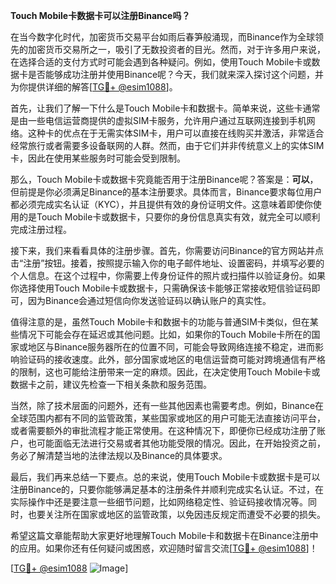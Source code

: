 **Touch Mobile卡数据卡可以注册Binance吗？**

在当今数字化时代，加密货币交易平台如雨后春笋般涌现，而Binance作为全球领先的加密货币交易所之一，吸引了无数投资者的目光。然而，对于许多用户来说，在选择合适的支付方式时可能会遇到各种疑问。例如，使用Touch Mobile卡或数据卡是否能够成功注册并使用Binance呢？今天，我们就来深入探讨这个问题，并为你提供详细的解答[[TG💪+ @esim1088](https://t.me/s/esim1088)]。

首先，让我们了解一下什么是Touch Mobile卡和数据卡。简单来说，这些卡通常是由一些电信运营商提供的虚拟SIM卡服务，允许用户通过互联网连接到手机网络。这种卡的优点在于无需实体SIM卡，用户可以直接在线购买并激活，非常适合经常旅行或者需要多设备联网的人群。然而，由于它们并非传统意义上的实体SIM卡，因此在使用某些服务时可能会受到限制。

那么，Touch Mobile卡或数据卡究竟能否用于注册Binance呢？答案是：**可以**，但前提是你必须满足Binance的基本注册要求。具体而言，Binance要求每位用户都必须完成实名认证（KYC），并且提供有效的身份证明文件。这意味着即使你使用的是Touch Mobile卡或数据卡，只要你的身份信息真实有效，就完全可以顺利完成注册过程。

接下来，我们来看看具体的注册步骤。首先，你需要访问Binance的官方网站并点击“注册”按钮。接着，按照提示输入你的电子邮件地址、设置密码，并填写必要的个人信息。在这个过程中，你需要上传身份证件的照片或扫描件以验证身份。如果你选择使用Touch Mobile卡或数据卡，只需确保该卡能够正常接收短信验证码即可，因为Binance会通过短信向你发送验证码以确认账户的真实性。

值得注意的是，虽然Touch Mobile卡和数据卡的功能与普通SIM卡类似，但在某些情况下可能会存在延迟或其他问题。比如，如果你的Touch Mobile卡所在的国家或地区与Binance服务器所在的位置不同，可能会导致网络连接不稳定，进而影响验证码的接收速度。此外，部分国家或地区的电信运营商可能对跨境通信有严格的限制，这也可能给注册带来一定的麻烦。因此，在决定使用Touch Mobile卡或数据卡之前，建议先检查一下相关条款和服务范围。

当然，除了技术层面的问题外，还有一些其他因素也需要考虑。例如，Binance在全球范围内都有不同的监管政策，某些国家或地区的用户可能无法直接访问平台，或者需要额外的审批流程才能正常使用。在这种情况下，即便你已经成功注册了账户，也可能面临无法进行交易或者其他功能受限的情况。因此，在开始投资之前，务必了解清楚当地的法律法规以及Binance的具体要求。

最后，我们再来总结一下要点。总的来说，使用Touch Mobile卡或数据卡是可以注册Binance的，只要你能够满足基本的注册条件并顺利完成实名认证。不过，在实际操作中还是要注意一些细节问题，比如网络稳定性、验证码接收情况等。同时，也要关注所在国家或地区的监管政策，以免因违反规定而遭受不必要的损失。

希望这篇文章能帮助大家更好地理解Touch Mobile卡和数据卡在Binance注册中的应用。如果你还有任何疑问或困惑，欢迎随时留言交流[[TG💪+ @esim1088](https://t.me/s/esim1088)]！

[[TG💪+ @esim1088](https://t.me/s/esim1088) ![Image](https://i.postimg.cc/4NQfJmqS/Snipaste-2025-05-13-00-14-12.png)]